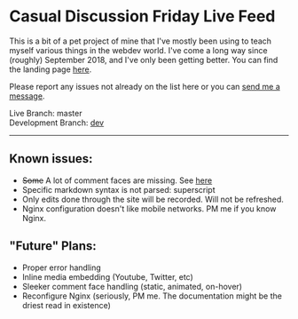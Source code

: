 # Casual Discussion Friday Live Feed

This is a bit of a pet project of mine that I've mostly been using to teach myself various things in the webdev world. I've come a long way since (roughly) September 2018, and I've only been getting better. You can find the landing page [here](https://friday.moe).

Please report any issues not already on the list here or you can [send me a message](https://reddit.com/message/compose?to=ninjuh1124).

Live Branch: master  
Development Branch: [dev](https://github.com/ninjuh1124/fridaydotmoe/tree/dev)

***

## Known issues:

* ~~Some~~ A lot of comment faces are missing. See [here](https://pastebin.com/7EzdjC2d)
* Specific markdown syntax is not parsed: superscript
* Only edits done through the site will be recorded. Will not be refreshed.
* Nginx configuration doesn't like mobile networks. PM me if you know Nginx.

## "Future" Plans:

* Proper error handling
* Inline media embedding (Youtube, Twitter, etc)
* Sleeker comment face handling (static, animated, on-hover)
* Reconfigure Nginx (seriously, PM me. The documentation might be the driest read in existence)
